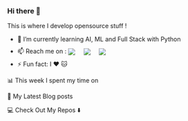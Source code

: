 ### Hi there 👋

This is where I develop opensource stuff !
<ul>
    <li>🌱  I’m currently learning AI, ML and Full Stack with Python</li>
    <li style="line-height: 40px;">📫  Reach me on :
    <a target="_blank" href="https://www.linkedin.com/in/mathieudugue/"><img style="vertical-align: middle; margin: 0 0 1px 0;" src="https://img.shields.io/badge/linkedin-%230077B5.svg?&style=for-the-badge&logo=linkedin&logoColor=white" /></a>&nbsp;&nbsp;&nbsp;&nbsp;
    <a target="_blank" href="https://twitter.com/mattiooFR"><img style="vertical-align: middle; margin: 0 0 1px 0;" src="https://img.shields.io/badge/twitter-%231DA1F2.svg?&style=for-the-badge&logo=twitter&logoColor=white" /></a>&nbsp;&nbsp;&nbsp;&nbsp;
    <a href="mailto:dugue.mathieu@gmail.com?subject=Hello%20Mathieu,%20From%20Github"><img style="vertical-align: middle; margin: 0 0 1px 0;" src="https://img.shields.io/badge/gmail-%23D14836.svg?&style=for-the-badge&logo=gmail&logoColor=white" /></a></li>
    <li>⚡  Fun fact: I ❤️ 🐱</li>
</ul>

📊 This week I spent my time on

<!--START_SECTION:waka-->
<!--END_SECTION:waka-->

📕 My Latest Blog posts

<!-- BLOG-POST-LIST:START -->
<!-- BLOG-POST-LIST:END -->

💻 Check Out My Repos ⬇️

<!--
**MattiooFR/MattiooFR** is a ✨ _special_ ✨ repository because its `README.md` (this file) appears on your GitHub profile.

Here are some ideas to get you started:

- 🔭 I’m currently working on ...
- 🌱 I’m currently learning ...
- 👯 I’m looking to collaborate on ...
- 🤔 I’m looking for help with ...
- 💬 Ask me about ...
- 📫 How to reach me: ...
- 😄 Pronouns: ...
- ⚡ Fun fact: ...
-->
